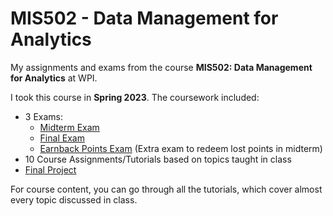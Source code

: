 # MIS502 - Data Management for Analytics

My assignments and exams from the course **MIS502: Data Management for Analytics** at WPI.

I took this course in **Spring 2023**. The coursework included:
- 3 Exams:  
  - [Midterm Exam](https://github.com/devtechster/MIS502-Data-Management-for-Analytics/tree/main/Midterm%20Exam)  
  - [Final Exam](https://github.com/devtechster/MIS502-Data-Management-for-Analytics/tree/main/Final%20Exam)  
  - [Earnback Points Exam](https://github.com/devtechster/MIS502-Data-Management-for-Analytics/tree/main/Earnback%20points%20exam)  (Extra exam to redeem lost points in midterm)
- 10 Course Assignments/Tutorials based on topics taught in class  
- [Final Project](https://github.com/devtechster/MIS502-Data-Management-for-Analytics/tree/main/Final%20Project)

For course content, you can go through all the tutorials, which cover almost every topic discussed in class.
